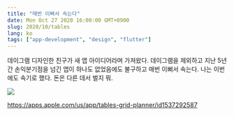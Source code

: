 ```yaml
---
title: "매번 이뻐서 속는다"
date: Mon Oct 27 2020 16:00:00 GMT+0900
slug: 2020/10/tables
lang: ko
tags: ["app-development", "design", "flutter"]
---
```


데이그램 디자인한 친구가 새 앱 아이디어라며 가져왔다. 데이그램을 제외하고 지난 5년간 손익분기점을 넘긴 앱이 하나도 없었음에도 불구하고 매번 이뻐서 속는다. 나는 이번에도 속기로 했다. 돈은 다른 데서 벌지 뭐.

![](/img/tables-app.jpg)

https://apps.apple.com/us/app/tables-grid-planner/id1537292587
